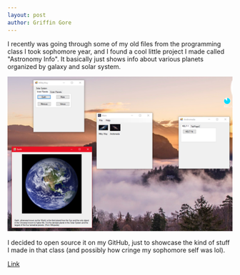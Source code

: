 ```yaml
---
layout: post
author: Griffin Gore
---
```

I recently was going through some of my old files from the programming class I took sophomore year, and I found a cool little project I made called "Astronomy Info". It basically just shows info about various planets organized by galaxy and solar system. 

![Screenshot](/assets/images/Screenshot.png)

I decided to open source it on my GitHub, just to showcase the kind of stuff I made in that class (and possibly how cringe my sophomore self was lol). 

[Link](https://github.com/Ghgore/VB-AstronomyInfo)